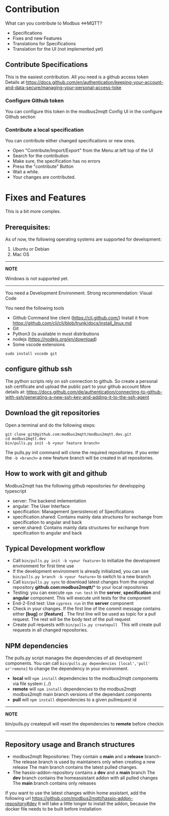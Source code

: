 # Contribution
What can you contribute to Modbus <=>MQTT?
* Specifications
* Fixes and new Features
* Translations for Specifications
* Translation for the UI (not implemented yet)

## Contribute Specifications


This is the easiest contribution.
All you need is a github access token Details at https://docs.github.com/en/authentication/keeping-your-account-and-data-secure/managing-your-personal-access-toke

### Configure Github token
You can configure this token in the modbus2mqtt Config UI in the configure Github section

### Contribute a local specification
You can contribute either changed specifications or new ones.
* Open "Contribute/Import/Export" from the Menu at left top of the UI
* Search for the contribution
* Make sure, the specification has no errors
* Press the "contribute" Button
* Wait a while.
* Your changes are contributed.

# Fixes and Features

This is a bit more complex. 

## Prerequisites:

As of now, the following operating systems are supported for development:
1. Ubuntu or Debian
2. Mac OS

---
**NOTE**

Windows is not supported yet. 

---

You need a Development Environment. Strong recommendation: Visual Code

You need the following tools
* Github Command line client (https://cli.github.com/)
  Install it from https://github.com/cli/cli/blob/trunk/docs/install_linux.md
* Git
* Python3 (is available in most distributions
* nodejs (https://nodejs.org/en/download)
* Some vscode extensions
  
```
sudo install vscode git
```
## configure github ssh
The python scripts rely on ssh connection to github.
So create a personal ssh certificate and upload the public part to your github account
More details at: https://docs.github.com/de/authentication/connecting-to-github-with-ssh/generating-a-new-ssh-key-and-adding-it-to-the-ssh-agent

## Download the git repositories
Open a terminal and do the following steps:
```
git clone git@github.com:modbus2mqtt/modbus2mqtt.dev.git
cd modbus2mqtt.dev
bin/pulls.py init -b <your feature branch>
```
The pulls.py init command will clone the required repositories. If you enter the ``-b <branch>`` a new fewture branch will be created in all repositories.

## How to work with git and github
Modbus2mqtt has the following github repositories for developping typescript
* server: The backend imlementation
* angular: The User Interface
* specification: Management (persistence) of Specifications
* specification.shared: Contains mainly data structures for exchange from specification to angular and back
* server.shared: Contains mainly data structures for exchange from specification to angular and back

## Typical Development workflow

* Call ``bin/pulls.py init -b <your feature>`` to initialize the development environment for first time use
* If the development environment is already initialized, you can use ``bin/pulls.py branch -b <your feature>`` to switch to a new branch
* Call ``bin/pulls.py sync`` to download latest changes from the original repository **github.com:modbus2mqtt/*** to your local repositories
* Testing: you can execute ``npm run test`` in the **server**, **specification** and **angular** component. This will execute unit tests
  for the component
* End-2-End test: Use ``cypress run`` in the **server** component
* Check in your changes. If the first line of the commit message contains either **[bug]** or **[feature]** . The first line will be used as topic for
  a pull request. The rest will be the body text of the pull request
* Create pull requests with ``bin/pulls.py createpull `` This will create pull requests in all changed repositories.

## NPM dependencies

The pulls.py script manages the dependencies of all development components.
You can call ``bin/pulls.py dependencies [local','pull' or'remote]`` to change the dependency in your environment.
* **local** will ``npm install`` dependencies to the modbus2mqtt components via file system (../<component>)
* **remote** will ``npm install`` dependencies to the modbus2mqtt modbus2mqtt main branch versions of the dependant components
* **pull** will ``npm install`` dependencies to a given pullrequest id

---
**NOTE**

bin/pulls.py createpull will reset the dependencies to **remote** before checkin

---
## Repository usage and Branch structures
* modbus2mqtt Repositories: They contain a **main** and a **release** branch-
  The release branch is used by maintainers only when creating a new release
  The main branch contains the latest pulled changes.
* The hassio-addon-repository contains a **dev** and a **main** branch
  The **dev** branch contains the homeassistant addon with all pulled changes
  The **main** branch contains only releases

If you want to use the latest changes within home assistant, add the following url https://github.com/modbus2mqtt/hassio-addon-repository#dev
It will take a little longer to install the addon, because the docker file needs to be built before installation

  
